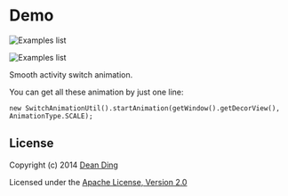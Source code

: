 
# Demo
![Examples list](http://dk-exp.com/wp-content/uploads/2014/08/Smooth.gif)

![Examples list](http://dk-exp.com/wp-content/uploads/2014/08/Smooth2-_big.gif)

Smooth activity switch animation.

You can get all these animation by just one line:

	new SwitchAnimationUtil().startAnimation(getWindow().getDecorView(), AnimationType.SCALE);


## License
Copyright (c) 2014 [Dean Ding](http://dk-exp.com)

Licensed under the [Apache License, Version 2.0](http://www.apache.org/licenses/LICENSE-2.0.html)